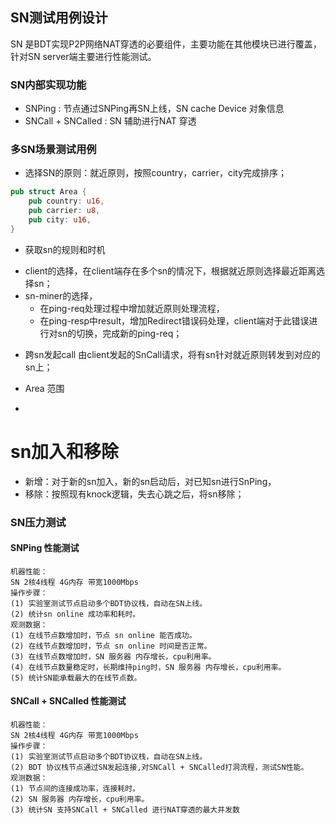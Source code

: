 ## SN测试用例设计

SN 是BDT实现P2P网络NAT穿透的必要组件，主要功能在其他模块已进行覆盖，针对SN server端主要进行性能测试。

### SN内部实现功能
+ SNPing : 节点通过SNPing再SN上线，SN cache Device 对象信息
+ SNCall + SNCalled : SN 辅助进行NAT 穿透

### 多SN场景测试用例
+ 选择SN的原则：就近原则，按照country，carrier，city完成排序；
```rust
pub struct Area {
    pub country: u16,
    pub carrier: u8,
    pub city: u16,
}
```
+ 获取sn的规则和时机
* client的选择，在client端存在多个sn的情况下，根据就近原则选择最近距离选择sn；
* sn-miner的选择，
  * 在ping-req处理过程中增加就近原则处理流程，
  * 在ping-resp中result，增加Redirect错误码处理，client端对于此错误进行对sn的切换，完成新的ping-req；

+ 跨sn发起call
由client发起的SnCall请求，将有sn针对就近原则转发到对应的sn上；

+ Area 范围
+ 




# sn加入和移除

* 新增：对于新的sn加入，新的sn启动后，对已知sn进行SnPing，
* 移除：按照现有knock逻辑，失去心跳之后，将sn移除；




### SN压力测试

#### SNPing 性能测试
```
机器性能：
SN 2核4线程 4G内存 带宽1000Mbps
操作步骤：
(1) 实验室测试节点启动多个BDT协议栈，自动在SN上线。
(2) 统计sn online 成功率和耗时。
观测数据：
(1) 在线节点数增加时，节点 sn online 能否成功。
(2) 在线节点数增加时，节点 sn online 时间是否正常。
(3) 在线节点数增加时，SN 服务器 内存增长，cpu利用率。
(4) 在线节点数量稳定时，长期维持ping时，SN 服务器 内存增长，cpu利用率。
(5) 统计SN能承载最大的在线节点数。
```

#### SNCall + SNCalled 性能测试

```
机器性能：
SN 2核4线程 4G内存 带宽1000Mbps
操作步骤：
(1) 实验室测试节点启动多个BDT协议栈，自动在SN上线。
(2) BDT 协议栈节点通过SN发起连接,对SNCall + SNCalled打洞流程，测试SN性能。
观测数据：
(1) 节点间的连接成功率，连接耗时。
(2) SN 服务器 内存增长，cpu利用率。
(3) 统计SN 支持SNCall + SNCalled 进行NAT穿透的最大并发数
```
